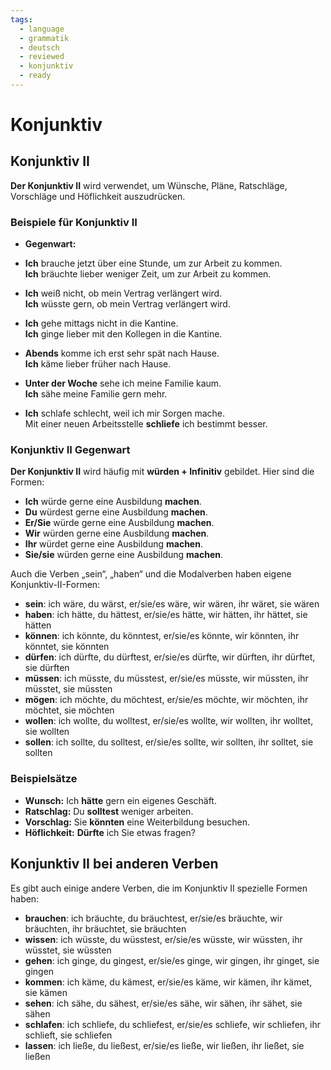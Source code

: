 ```yaml
---
tags:
  - language
  - grammatik
  - deutsch
  - reviewed
  - konjunktiv
  - ready
---
```


# Konjunktiv

## Konjunktiv II

__Der Konjunktiv II__ wird verwendet, um Wünsche, Pläne, Ratschläge, Vorschläge und Höflichkeit auszudrücken.

### Beispiele für Konjunktiv II

- __Gegenwart:__  
- __Ich__ brauche jetzt über eine Stunde, um zur Arbeit zu kommen.  
    __Ich__ bräuchte lieber weniger Zeit, um zur Arbeit zu kommen.

- __Ich__ weiß nicht, ob mein Vertrag verlängert wird.  
    __Ich__ wüsste gern, ob mein Vertrag verlängert wird.

- __Ich__ gehe mittags nicht in die Kantine.  
    __Ich__ ginge lieber mit den Kollegen in die Kantine.

- __Abends__ komme ich erst sehr spät nach Hause.  
    __Ich__ käme lieber früher nach Hause.

- __Unter der Woche__ sehe ich meine Familie kaum.  
    __Ich__ sähe meine Familie gern mehr.

- __Ich__ schlafe schlecht, weil ich mir Sorgen mache.  
    Mit einer neuen Arbeitsstelle __schliefe__ ich bestimmt besser.

### Konjunktiv II Gegenwart

__Der Konjunktiv II__ wird häufig mit __würden + Infinitiv__ gebildet. Hier sind die Formen:

- __Ich__ würde gerne eine Ausbildung __machen__.  
- __Du__ würdest gerne eine Ausbildung __machen__.  
- __Er/Sie__ würde gerne eine Ausbildung __machen__.  
- __Wir__ würden gerne eine Ausbildung __machen__.  
- __Ihr__ würdet gerne eine Ausbildung __machen__.  
- __Sie/sie__ würden gerne eine Ausbildung __machen__.  

Auch die Verben „sein“, „haben“ und die Modalverben haben eigene Konjunktiv-II-Formen:

- __sein__: ich wäre, du wärst, er/sie/es wäre, wir wären, ihr wäret, sie wären  
- __haben__: ich hätte, du hättest, er/sie/es hätte, wir hätten, ihr hättet, sie hätten  
- __können__: ich könnte, du könntest, er/sie/es könnte, wir könnten, ihr könntet, sie könnten  
- __dürfen__: ich dürfte, du dürftest, er/sie/es dürfte, wir dürften, ihr dürftet, sie dürften  
- __müssen__: ich müsste, du müsstest, er/sie/es müsste, wir müssten, ihr müsstet, sie müssten  
- __mögen__: ich möchte, du möchtest, er/sie/es möchte, wir möchten, ihr möchtet, sie möchten  
- __wollen__: ich wollte, du wolltest, er/sie/es wollte, wir wollten, ihr wolltet, sie wollten  
- __sollen__: ich sollte, du solltest, er/sie/es sollte, wir sollten, ihr solltet, sie sollten

### Beispielsätze

- __Wunsch:__ Ich __hätte__ gern ein eigenes Geschäft.  
- __Ratschlag:__ Du __solltest__ weniger arbeiten.  
- __Vorschlag:__ Sie __könnten__ eine Weiterbildung besuchen.  
- __Höflichkeit:__ __Dürfte__ ich Sie etwas fragen?

## Konjunktiv II bei anderen Verben

Es gibt auch einige andere Verben, die im Konjunktiv II spezielle Formen haben:

- __brauchen__: ich bräuchte, du bräuchtest, er/sie/es bräuchte, wir bräuchten, ihr bräuchtet, sie bräuchten  
- __wissen__: ich wüsste, du wüsstest, er/sie/es wüsste, wir wüssten, ihr wüsstet, sie wüssten  
- __gehen__: ich ginge, du gingest, er/sie/es ginge, wir gingen, ihr ginget, sie gingen  
- __kommen__: ich käme, du kämest, er/sie/es käme, wir kämen, ihr kämet, sie kämen  
- __sehen__: ich sähe, du sähest, er/sie/es sähe, wir sähen, ihr sähet, sie sähen  
- __schlafen__: ich schliefe, du schliefest, er/sie/es schliefe, wir schliefen, ihr schlieft, sie schliefen  
- __lassen__: ich ließe, du ließest, er/sie/es ließe, wir ließen, ihr ließet, sie ließen

